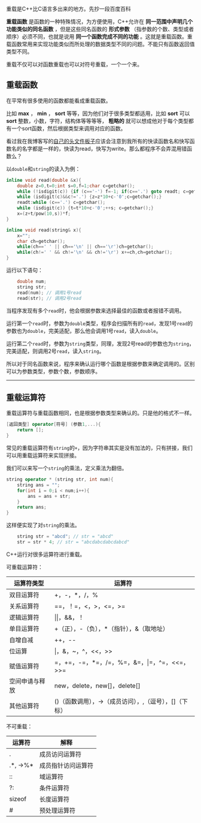 重载是C++比C语言多出来的地方。先抄一段百度百科

 **重载函数** 是函数的一种特殊情况，为方便使用，C++允许在 **同一范围中声明几个功能类似的同名函数** ，但是这些同名函数的 **形式参数** （指参数的个数、类型或者顺序）必须不同，也就是说用 **同一个函数完成不同的功能** 。这就是重载函数。重载函数常用来实现功能类似而所处理的数据类型不同的问题。不能只有函数返回值类型不同。

重载不仅可以对函数重载也可以对符号重载，一个一个来。

## 重载函数

在平常有很多使用的函数都能看成重载函数。

比如 **max** ， **min** ， **sort** 等等，因为他们对于很多类型都适用，比如 **sort** 可以 **sort** 整数，小数，字符，结构体等等等等， **粗略的** 就可以想成他对于每个类型都有一个sort函数，然后根据类型来调用对应的函数。

看过我在我博客写的[自己的头文件板子](https://www.crotes.top/2022/01/07/ACM%E5%A4%B4%E6%96%87%E4%BB%B6%E6%9D%BF%E5%AD%90/)应该会注意到我所有的快读函数名和快写函数名的名字都是一样的，快读为read，快写为write。那么都程序不会弄混用错函数么？

以`double`和`string`的读入为例：

```c++
inline void read(double &x){
    double z=0,t=0;int s=0,f=1;char c=getchar();
    while (!isdigit(c)) {if (c=='-') f=-1; if(c=='.') goto readt; c=getchar();}
    while (isdigit(c)&&c!='.') {z=z*10+c-'0';c=getchar();}
    readt:while (c=='.') c=getchar();  
    while (isdigit(c)) {t=t*10+c-'0';++s; c=getchar();}
    x=(z+t/pow(10,s))*f;
}

inline void read(string& x){
    x="";
    char ch=getchar();
    while(ch==' ' || ch=='\n' || ch=='\r')ch=getchar(); 
    while(ch!=' ' && ch!='\n' && ch!='\r') x+=ch,ch=getchar();
}
```

运行以下语句：

```c++
	double num;
	string str;
	read(num); // 调用1号read
	read(str); // 调用2号read
```

当程序发现有多个`read`时，他会根据参数来选择最佳的函数或者报错不调用。

运行第一个`read`时，参数为`double`类型，程序会扫描所有的`read`，发现1号`read`的参数也为`double`，完美适配，那么他会调用1号`read`，读入`double`。

运行第二个`read`时，参数为`string`类型，同理，发现2号read的参数也为`string`，完美适配，则调用2号`read`，读入`string`。

所以对于同名函数来说，程序来确认运行哪个函数是根据参数来确定调用的。区别可以为参数类型，参数个数，参数顺序。

------

## 重载运算符

重载运算符与重载函数相同，也是根据参数类型来确认的。只是他的格式不一样。

```c++
[返回类型] operator[符号] (参数1,...){
	return [];
}
```

常见的重载运算符有`string`的`+`，因为字符串其实是没有加法的，只有拼接，我们可以用重载运算符来实现拼接。

我们可以来写一个`string`的乘法，定义乘法为翻倍。

```c++
string operator * (string str, int num){
	string ans = "";
	for(int i = 0;i < num;i++){
		ans = ans + str;
	}
	return ans;
}
```

这样便实现了对`string`的乘法。

```c++
	string str = "abcd"; // str = "abcd"
	str = str * 4; // str = "abcdabcdabcdabcd"
```

C++运行对很多运算符进行重载。

可重载运算符：

| 运算符类型     | 运算符                                                |
| -------------- | ----------------------------------------------------- |
| 双目运算符     | +，-，*，/，%                                         |
| 关系运算符     | ==，！=，<，>，<=，>=                                 |
| 逻辑运算符     | \|\|，&&，！                                          |
| 单目运算符     | +（正），-（负），*（指针），&（取地址）              |
| 自增自减       | ++，--                                                |
| 位运算         | \|，&，~，^，<<，>>                                   |
| 赋值运算符     | =，+=，-=，*=，/=，%=，&=，\|=，^=，<<=，>>=          |
| 空间申请与释放 | new，delete，new[]，delete[]                          |
| 其他运算符     | ()（函数调用），->（成员访问），,（逗号），[]（下标） |

不可重载：

| 运算符     | 解释               |
| ---------- | ------------------ |
| .          | 成员访问运算符     |
| .\*, ->%\* | 成员指针访问运算符 |
| ::         | 域运算符           |
| ?:         | 条件运算符         |
| sizeof     | 长度运算符         |
| #          | 预处理运算符       |


